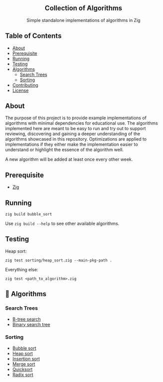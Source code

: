 <h2 align="center">Collection of Algorithms</h2>

<p align="center">Simple standalone implementations of algorithms in Zig</p>

## Table of Contents

- [About](#about)
- [Prerequisite](#prerequisite)
- [Running](#running)
- [Testing](#testing)
- [Algorithms](#algorithms)
  - [Search Trees](#search_trees)
  - [Sorting](#sorting)
- [Contributing](CONTRIBUTING.md)
- [License](LICENSE)

## About <a name = "about"></a>

The purpose of this project is to provide example implementations of algorithms with minimal dependencies for educational use. The algorithms implemented here are meant to be easy to run and try out to support reviewing, discovering and gaining a deeper understanding of the algorithms showcased in this repository. Optimizations are applied to implementations if they either make the implementation easier to understand or highlight the essence of the algorithm well.

A new algorithm will be added at least once every other week.

## Prerequisite <a name = "prerequisite"></a>

- [Zig](https://ziglang.org/download/)

## Running <a name = "running"></a>

```console
zig build bubble_sort
```

Use `zig build --help` to see other available algorithms.

## Testing <a name = "testing"></a>

Heap sort:

```console
zig test sorting/heap_sort.zig --main-pkg-path .
```

Everything else:

```console
zig test <path_to_algorithm>.zig
```

## :hammer: Algorithms <a name = "algorithms"></a>

### Search Trees <a name = "search_trees">

- [B-tree search](search_trees/b_tree_search.zig)
- [Binary search tree](search_trees/binary_search_tree.zig)

### Sorting <a name = "sorting"></a>

- [Bubble sort](sorting/bubble_sort.zig)
- [Heap sort](sorting/heap_sort.zig)
- [Insertion sort](sorting/insertion_sort.zig)
- [Merge sort](sorting/merge_sort.zig)
- [Quicksort](sorting/quicksort.zig)
- [Radix sort](sorting/radix_sort.zig)

